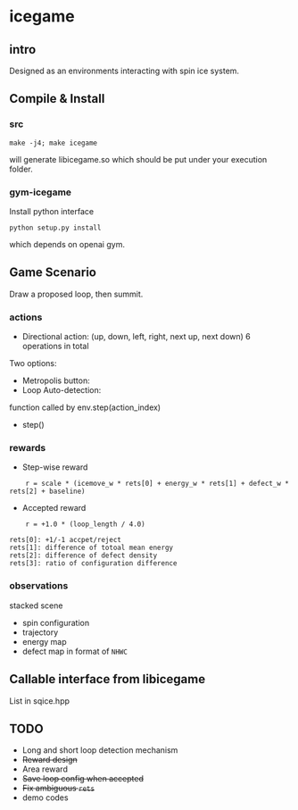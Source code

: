 # icegame

## intro
Designed as an environments interacting with spin ice system.

## Compile & Install 

### src

```
make -j4; make icegame
```

will generate libicegame.so which should be put under your execution folder.

### gym-icegame

Install python interface 

```
python setup.py install
```

which depends on openai gym.


## Game Scenario
Draw a proposed loop, then summit.

### actions
* Directional action: (up, down, left, right, next up, next down) 6 operations in total

Two options: 
* Metropolis button: 
* Loop Auto-detection: 

function called by env.step(action_index)
* step()

### rewards

* Step-wise reward
```
    r = scale * (icemove_w * rets[0] + energy_w * rets[1] + defect_w * rets[2] + baseline)
```
* Accepted reward
```
    r = +1.0 * (loop_length / 4.0)
```

```
rets[0]: +1/-1 accpet/reject
rets[1]: difference of totoal mean energy 
rets[2]: difference of defect density
rets[3]: ratio of configuration difference
```

### observations
stacked scene
* spin configuration
* trajectory
* energy map
* defect map
in format of `NHWC`


## Callable interface from libicegame
List in sqice.hpp

## TODO
* Long and short loop detection mechanism
* <s>Reward design</s>
* Area reward
* <s>Save loop config when accepted</s>
* <s>Fix ambiguous `rets`</s>
* demo codes

